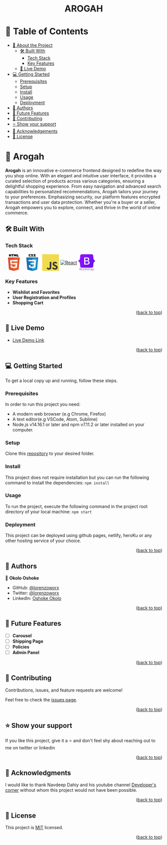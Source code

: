 <a name="readme-top"></a>


<div align="center">
  
  <h1><b>AROGAH</b></h1>

</div>

# 📗 Table of Contents

- [📖 About the Project](#about-project)
  - [🛠 Built With](#built-with)
    - [Tech Stack](#tech-stack)
    - [Key Features](#key-features)
  - [🚀 Live Demo](#live-demo)
- [💻 Getting Started](#getting-started)
  - [Prerequisites](#prerequisites)
  - [Setup](#setup)
  - [Install](#install)
  - [Usage](#usage)
  - [Deployment](#deployment)
- [👥 Authors](#authors)
- [🔭 Future Features](#future-features)
- [🤝 Contributing](#contributing)
- [⭐️ Show your support](#support)
- [🙏 Acknowledgements](#acknowledgements)
- [📝 License](#license)


# 📖 Arogah <a name="about-project"></a>
**Arogah** is an innovative e-commerce frontend designed to redefine the way you shop online. With an elegant and intuitive user interface, it provides a curated selection of products across various categories, ensuring a delightful shopping experience. From easy navigation and advanced search capabilities to personalized recommendations, Arogah tailors your journey to your preferences. Emphasizing security, our platform features encrypted transactions and user data protection. Whether you're a buyer or a seller, Arogah empowers you to explore, connect, and thrive in the world of online commerce. 

## 🛠 Built With <a name="built-with"></a>

### Tech Stack <a name="tech-stack"></a>

<a href="https://www.w3.org/html/" target="_blank"><img align="center" src="https://raw.githubusercontent.com/devicons/devicon/master/icons/html5/html5-original-wordmark.svg" alt="html5" width="55" height="55"/></a>
<a href="https://www.w3schools.com/css/" target="_blank"><img align="center" src="https://raw.githubusercontent.com/devicons/devicon/master/icons/css3/css3-original-wordmark.svg" alt="css3" width="55" height="55"/></a>
<a href="https://developer.mozilla.org/en-US/docs/Web/JavaScript" target="_blank" rel="noreferrer"><img align="center" src="https://raw.githubusercontent.com/devicons/devicon/master/icons/javascript/javascript-original.svg" alt="javascript" width="55" height="55"/></a>
<a href="https://www.w3schools.com/react/default.asp" target="_blank"><img align="center" src="https://cdn.jsdelivr.net/gh/devicons/devicon/icons/react/react-original.svg" alt="React" width="55" height="55"/></a>
<a href="https://www.w3schools.com/bootstrap5/" target="_blank"><img align="center" src="https://raw.githubusercontent.com/devicons/devicon/master/icons/bootstrap/bootstrap-original-wordmark.svg" alt="Bootstrap" width="55" height="55"/></a>


### Key Features <a name="key-features"></a>

- **Wishlist and Favorites**
- **User Registration and Profiles**
- **Shopping Cart**

<p align="right">(<a href="#readme-top">back to top</a>)</p>


## 🚀 Live Demo <a name="live-demo"></a>

- [Live Demo Link](https://arogah.onrender.com/)

<p align="right">(<a href="#readme-top">back to top</a>)</p>


## 💻 Getting Started <a name="getting-started"></a>

To get a local copy up and running, follow these steps.

### Prerequisites
In order to run this project you need:
- A modern web browser (e.g Chrome, Firefox)
- A text editor(e.g VSCode, Atom, Sublime)
- Node.js v14.16.1 or later and npm v7.11.2 or later installed on your computer.


### Setup
Clone this [repository](https://github.com/lorenzoworx/ecommerce-frontend.git) to your desired folder.


### Install
This project does not require installation but you can run the following command to install the dependencies: ```npm install```


### Usage
To run the project, execute the following command in the project root directory of your local machine: ```npm start```

### Deployment
This project can be deployed using github pages, netlify, heroKu or any other hosting service of your choice.


<p align="right">(<a href="#readme-top">back to top</a>)</p>

## 👥 Authors <a name="authors"></a>

👤 **Okolo Oshoke**

- GitHub: [@lorenzoworx](https://github.com/lorenzoworx)
- Twitter: [@lorenzoworx](https://twitter.com/lorenzoworx)
- LinkedIn: [Oshoke Okolo](https://www.linkedin.com/in/oshokeokolo/)
<p align="right">(<a href="#readme-top">back to top</a>)</p>


## 🔭 Future Features <a name="future-features"></a>

- [ ] **Carousel**
- [ ] **Shipping Page**
- [ ] **Policies**
- [ ] **Admin Panel**

<p align="right">(<a href="#readme-top">back to top</a>)</p>


## 🤝 Contributing <a name="contributing"></a>

Contributions, issues, and feature requests are welcome!

Feel free to check the [issues page](../../issues/).

<p align="right">(<a href="#readme-top">back to top</a>)</p>


## ⭐️ Show your support <a name="support"></a>

If you like this project, give it a ⭐️ and don't feel shy about reaching out to me on twitter or linkedin

<p align="right">(<a href="#readme-top">back to top</a>)</p>


## 🙏 Acknowledgments <a name="acknowledgements"></a>

I would like to thank Navdeep Dahiy and his youtube channel [Developer's corner](https://www.youtube.com/@developerscorner/about) without whom this project would not have been possible.

<p align="right">(<a href="#readme-top">back to top</a>)</p>


## 📝 License <a name="license"></a>

This project is [MIT](./MIT.md) licensed.

<p align="right">(<a href="#readme-top">back to top</a>)</p>